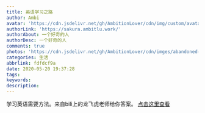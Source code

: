 ```yaml
---
title: 英语学习之路
author: Ambi
avatar: 'https://cdn.jsdelivr.net/gh/AmbitionLover/cdn/img/custom/avatar.jpg'
authorLink: 'https://sakura.ambitlu.work/'
authorAbout: 一个好奇的人
authorDesc: 一个好奇的人
comments: true
photos: 'https://cdn.jsdelivr.net/gh/AmbitionLover/cdn/imges/abandoned-forest-industry-nature-34950.jpg'
categories: 生活
abbrlink: fdfdcf9a
date: 2020-05-20 19:37:28
tags:
keywords:
description:
---
```

学习英语需要方法。来自bili上的龙飞虎老师给你答案。
[点击这里查看](https://www.bilibili.com/video/BV1BW411y7fj)